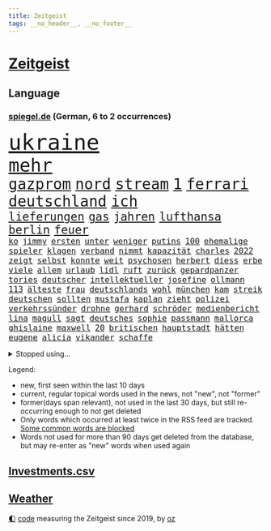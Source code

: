 ```yaml
---
title: Zeitgeist
tags: __no_header__, __no_footer__
---
```


# [Zeitgeist](https://oliz.io/zeitgeist/)

## Language

<h3><a href="https://www.spiegel.de" target="_blank">spiegel.de</a> (German, 6 to 2 occurrences)</h3>
<p style="font-family:monospace">
<span style="font-size:32pt"><a href="news_links.html#ukraine" class="current">ukraine</a></span>
<br>
<span style="font-size:27pt"><a href="news_links.html#mehr" class="current">mehr</a></span>
<br>
<span style="font-size:22pt"><a href="news_links.html#gazprom" class="current">gazprom</a></span>
<span style="font-size:22pt"><a href="news_links.html#nord" class="current">nord</a></span>
<span style="font-size:22pt"><a href="news_links.html#stream" class="current">stream</a></span>
<span style="font-size:22pt"><a href="news_links.html#1" class="current">1</a></span>
<span style="font-size:22pt"><a href="news_links.html#ferrari" class="current">ferrari</a></span>
<span style="font-size:22pt"><a href="news_links.html#deutschland" class="current">deutschland</a></span>
<span style="font-size:22pt"><a href="news_links.html#ich" class="current">ich</a></span>
<br>
<span style="font-size:17pt"><a href="news_links.html#lieferungen" class="current">lieferungen</a></span>
<span style="font-size:17pt"><a href="news_links.html#gas" class="current">gas</a></span>
<span style="font-size:17pt"><a href="news_links.html#jahren" class="current">jahren</a></span>
<span style="font-size:17pt"><a href="news_links.html#lufthansa" class="current">lufthansa</a></span>
<span style="font-size:17pt"><a href="news_links.html#berlin" class="current">berlin</a></span>
<span style="font-size:17pt"><a href="news_links.html#feuer" class="current">feuer</a></span>
<br>
<span style="font-size:12pt"><a href="news_links.html#ko" class="current">ko</a></span>
<span style="font-size:12pt"><a href="news_links.html#jimmy" class="current">jimmy</a></span>
<span style="font-size:12pt"><a href="news_links.html#ersten" class="current">ersten</a></span>
<span style="font-size:12pt"><a href="news_links.html#unter" class="current">unter</a></span>
<span style="font-size:12pt"><a href="news_links.html#weniger" class="current">weniger</a></span>
<span style="font-size:12pt"><a href="news_links.html#putins" class="current">putins</a></span>
<span style="font-size:12pt"><a href="news_links.html#100" class="current">100</a></span>
<span style="font-size:12pt"><a href="news_links.html#ehemalige" class="current">ehemalige</a></span>
<span style="font-size:12pt"><a href="news_links.html#spieler" class="current">spieler</a></span>
<span style="font-size:12pt"><a href="news_links.html#klagen" class="current">klagen</a></span>
<span style="font-size:12pt"><a href="news_links.html#verband" class="current">verband</a></span>
<span style="font-size:12pt"><a href="news_links.html#nimmt" class="current">nimmt</a></span>
<span style="font-size:12pt"><a href="news_links.html#kapazität" class="new">kapazität</a></span>
<span style="font-size:12pt"><a href="news_links.html#charles" class="current">charles</a></span>
<span style="font-size:12pt"><a href="news_links.html#2022" class="current">2022</a></span>
<span style="font-size:12pt"><a href="news_links.html#zeigt" class="current">zeigt</a></span>
<span style="font-size:12pt"><a href="news_links.html#selbst" class="current">selbst</a></span>
<span style="font-size:12pt"><a href="news_links.html#konnte" class="current">konnte</a></span>
<span style="font-size:12pt"><a href="news_links.html#weit" class="current">weit</a></span>
<span style="font-size:12pt"><a href="news_links.html#psychosen" class="new">psychosen</a></span>
<span style="font-size:12pt"><a href="news_links.html#herbert" class="current">herbert</a></span>
<span style="font-size:12pt"><a href="news_links.html#diess" class="current">diess</a></span>
<span style="font-size:12pt"><a href="news_links.html#erbe" class="current">erbe</a></span>
<span style="font-size:12pt"><a href="news_links.html#viele" class="current">viele</a></span>
<span style="font-size:12pt"><a href="news_links.html#allem" class="current">allem</a></span>
<span style="font-size:12pt"><a href="news_links.html#urlaub" class="current">urlaub</a></span>
<span style="font-size:12pt"><a href="news_links.html#lidl" class="current">lidl</a></span>
<span style="font-size:12pt"><a href="news_links.html#ruft" class="current">ruft</a></span>
<span style="font-size:12pt"><a href="news_links.html#zurück" class="current">zurück</a></span>
<span style="font-size:12pt"><a href="news_links.html#gepardpanzer" class="current">gepardpanzer</a></span>
<span style="font-size:12pt"><a href="news_links.html#tories" class="current">tories</a></span>
<span style="font-size:12pt"><a href="news_links.html#deutscher" class="current">deutscher</a></span>
<span style="font-size:12pt"><a href="news_links.html#intellektueller" class="current">intellektueller</a></span>
<span style="font-size:12pt"><a href="news_links.html#josefine" class="new">josefine</a></span>
<span style="font-size:12pt"><a href="news_links.html#ollmann" class="new">ollmann</a></span>
<span style="font-size:12pt"><a href="news_links.html#113" class="current">113</a></span>
<span style="font-size:12pt"><a href="news_links.html#älteste" class="current">älteste</a></span>
<span style="font-size:12pt"><a href="news_links.html#frau" class="current">frau</a></span>
<span style="font-size:12pt"><a href="news_links.html#deutschlands" class="current">deutschlands</a></span>
<span style="font-size:12pt"><a href="news_links.html#wohl" class="current">wohl</a></span>
<span style="font-size:12pt"><a href="news_links.html#münchen" class="current">münchen</a></span>
<span style="font-size:12pt"><a href="news_links.html#kam" class="current">kam</a></span>
<span style="font-size:12pt"><a href="news_links.html#streik" class="current">streik</a></span>
<span style="font-size:12pt"><a href="news_links.html#deutschen" class="current">deutschen</a></span>
<span style="font-size:12pt"><a href="news_links.html#sollten" class="current">sollten</a></span>
<span style="font-size:12pt"><a href="news_links.html#mustafa" class="new">mustafa</a></span>
<span style="font-size:12pt"><a href="news_links.html#kaplan" class="current">kaplan</a></span>
<span style="font-size:12pt"><a href="news_links.html#zieht" class="current">zieht</a></span>
<span style="font-size:12pt"><a href="news_links.html#polizei" class="current">polizei</a></span>
<span style="font-size:12pt"><a href="news_links.html#verkehrssünder" class="new">verkehrssünder</a></span>
<span style="font-size:12pt"><a href="news_links.html#drohne" class="current">drohne</a></span>
<span style="font-size:12pt"><a href="news_links.html#gerhard" class="current">gerhard</a></span>
<span style="font-size:12pt"><a href="news_links.html#schröder" class="current">schröder</a></span>
<span style="font-size:12pt"><a href="news_links.html#medienbericht" class="current">medienbericht</a></span>
<span style="font-size:12pt"><a href="news_links.html#lina" class="current">lina</a></span>
<span style="font-size:12pt"><a href="news_links.html#magull" class="current">magull</a></span>
<span style="font-size:12pt"><a href="news_links.html#sagt" class="current">sagt</a></span>
<span style="font-size:12pt"><a href="news_links.html#deutsches" class="current">deutsches</a></span>
<span style="font-size:12pt"><a href="news_links.html#sophie" class="current">sophie</a></span>
<span style="font-size:12pt"><a href="news_links.html#passmann" class="new">passmann</a></span>
<span style="font-size:12pt"><a href="news_links.html#mallorca" class="current">mallorca</a></span>
<span style="font-size:12pt"><a href="news_links.html#ghislaine" class="new">ghislaine</a></span>
<span style="font-size:12pt"><a href="news_links.html#maxwell" class="new">maxwell</a></span>
<span style="font-size:12pt"><a href="news_links.html#20" class="current">20</a></span>
<span style="font-size:12pt"><a href="news_links.html#britischen" class="current">britischen</a></span>
<span style="font-size:12pt"><a href="news_links.html#hauptstadt" class="current">hauptstadt</a></span>
<span style="font-size:12pt"><a href="news_links.html#hätten" class="current">hätten</a></span>
<span style="font-size:12pt"><a href="news_links.html#eugene" class="current">eugene</a></span>
<span style="font-size:12pt"><a href="news_links.html#alicia" class="current">alicia</a></span>
<span style="font-size:12pt"><a href="news_links.html#vikander" class="new">vikander</a></span>
<span style="font-size:12pt"><a href="news_links.html#schaffe" class="new">schaffe</a></span>
</p>
<details>
<summary>Stopped using...</summary>
<p class="former" style="font-size:12pt">
arm(641) betroffene(640) blicken(640) konzernchef(640) strafen(640) coronaimpfstoffe(639) coronatote(639) infektionszahlen(639) verlegt(639) versehentlich(639) bedrohung(638) briten(638) einwohner(638) gerechtigkeit(638) liege(638) müller(638) punkte(638) untersuchungen(638) weltkrieg(638) wenden(638) beschimpft(637) beteiligten(637) erheblich(637) erstaunlich(637) figuren(637) hinterher(637) reich(637) standort(637) aufmerksamkeit(636) blickt(636) korruption(636) mag(636) san(636) signal(636) anspruch(635) dienen(635) dringend(635) eindruck(635) gesundheitlichen(635) klein(635) klingbeil(635) lars(635) schaltet(635) spdpolitikerin(635) tempo(635) unternehmer(635) argumente(634) ehren(634) klaren(634) reformen(634) südkorea(634) verschwunden(634) zehntausende(634) alexej(633) arbeiter(633) grenzen(633) kardinal(633) kochen(633) monatelang(633) offensive(633) vorsitzenden(633) übergriffe(633) anerkennung(632) davor(632) hinnehmen(632) nawalny(632) optimistisch(632) trieb(632) unserer(632) warnte(632) ermitteln(631) historische(631) kanzlerin(631) unterricht(631) unterschiede(631) verlierer(631) drohungen(630) flick(630) hans(630) hansi(630) historisch(630) kieler(630) mathias(630) pariser(630) rat(630) spieltag(630) verpassen(630) werder(630) ökonom(630) anschließend(629) brexit(629) islamistischen(629) mauer(629) netanyahu(629) null(629) standen(629) stoppte(629) sächsischen(629) vergessen(629) 31(628) beziehungen(628) herzogin(628) machthaber(628) modell(628) märchen(628) philipp(628) umstrittenes(628) warschau(628) zugelassen(628) anlass(627) blieben(627) experte(627) getrennt(627) grünheide(627) hubertus(627) nahezu(627) bitcoin(626) desaster(626) freie(626) heimlich(626) trauen(626) vorstoß(626) zuversichtlich(626) bremer(625) spekuliert(625) kryptowährung(624) lernt(624) präsidentin(624) aufnahme(623) coronabeschränkungen(623) frust(623) vierten(623) alarmiert(622) dürfe(622) fit(622) herrschen(622) verteidigen(622) 1000(621) bundestrainer(621) opfers(621) pünktlich(621) rassistischen(621) besondere(620) entscheidenden(620) erkrankung(620) überleben(620) schaffte(619) abgebrochen(618) alice(618) fortgesetzt(618) mieten(618) sozialdemokraten(618) gefangene(617) küstenwache(617) provokation(617) status(617) auftritte(616) negativen(616) nordkorea(616) un(616) solange(615) varianten(615) aufstellen(614) frisch(614) heftiger(614) erfüllen(613) immerhin(613) motor(613) republik(613) gefälschte(612) tiefen(612) kunstwerk(611) verwickelt(611) eingeleitet(609) familienberater(609) münster(609) orten(609) aufgetaucht(608) ministerien(607) parallelen(607) schneider(607) unzufrieden(607) whatsapp(607) empfehlung(605) folter(605) gefühl(605) erweist(604) songs(604) hackerangriff(603) justin(603) kindheit(603) popstar(603) sprachen(603) wirbel(603) halbe(602) stimmten(602) teilt(602) journalist(601) 2012(599) 36(599) verpasste(594) impfpflicht(592) staatlichen(592) 91(591) identität(591) massaker(591) normalerweise(588) mittelpunkt(587) entspannt(585) tragischen(585) missbrauchs(582) ausgetragen(579) spacex(578) coronafolgen(577) härtere(576) hitler(574) mängel(573) entführt(570) erzieher(569) rückte(569) 15jährige(557) woelki(557) bundestagsabgeordnete(554) mangelnde(546) umbau(543) variante(543) heimatland(534) geheimen(524) singen(516) sondersitzung(514) expräsidenten(513) unwahrscheinlich(510) skandale(504) josef(498) rückgang(498) militärjunta(495) kleinstadt(494) großstädten(492) kryptowährungen(492) todesursache(490) bischof(487) politikern(472) konservative(471) strecken(469) erschoss(463) belgische(459) ermittlungsverfahren(458) zögern(452) gewalttat(442) rechnung(440) mindeststeuer(438) komme(433) afghanischen(432) lediglich(422) absolute(409) meilenstein(404) parlamentswahlen(399) vorsicht(393) 01(388) entsorgt(382) indigene(382) traditionelle(381) unterbinden(378) stehe(377) hollywoodstar(372) partnerschaft(365) stockt(364) kolumnistin(359) eröffnen(358) verbunden(358) georgien(356) technischen(348) landsleute(347) kleinkinder(346) dauerte(345) rohstoff(345) 1994(343) voelchert(343) weibliche(341) ioc(338) oberbayern(338) kuriose(333) halfen(332) umkämpften(331) bemerkbar(330) bundesbehörde(330) vizepräsidentin(330) moritz(326) rätselhafte(324) genervt(323) grand(319) längste(317) achtzigerjahren(315) flüchtende(312) verstecken(311) nouripour(309) omid(309) schlafen(306) kanadische(305) zeitungsbericht(304) böse(303) staatsbesuch(301) tränengas(301) stufe(299) milch(297) anhörung(296) staatsanwalt(296) royals(293) geständnis(292) hoffmann(290) wiederholung(289) lka(287) boss(286) nfl(286) heimen(284) immobilie(281) kremlsprecher(281) südkoreas(280) augenhöhe(278) daniil(278) psychologie(277) vorsitz(274) annulliert(273) briefe(273) beratungen(271) sozialer(269) ruhestand(268) bahnen(265) kongo(265) spezielle(265) alarmieren(264) wichtiges(263) bewerten(262) lauter(260) kalkül(259) uskongress(259) eingefroren(258) erzeugerpreise(258) grauen(255) asylbewerber(254) comedian(254) argumenten(252) magazin(251) damaligen(248) sprecherin(248) mahnen(247) renaissance(247) aufpassen(245) engere(245) schülerin(245) credit(242) hafenstadt(242) drogenhandel(241) kräftigen(241) meldungen(241) optionen(241) bekannteste(240) schränken(240) versuche(240) fotografin(238) immobilienbesitzer(238) mehrmals(238) cheftrainer(237) gestört(237) tickt(237) milliardäre(236) nutzung(236) aufarbeiten(235) deniz(234) yücel(234) vorgesehen(233) gestiegene(231) todesstrafe(230) trip(230) gemälde(229) viermal(227) wahr(227) qualität(226) wundern(225) quarterback(224) dutzenden(223) plattformen(223) robben(223) wachstumsprognose(223) formel1saison(222) bundesparteitag(220) beratung(219) beeindruckt(218) verwüstung(218) einfacher(216) haag(215) thesen(215) motive(211) maßgeblich(210) 1995(208) einziger(208) erschütternd(208) nordische(208) passagieren(208) wecken(208) felder(207) mondes(207) fdpminister(206) senior(206) mittendrin(203) impfpässe(202) öffentlichrechtlichen(202) geiger(201) marina(200) bundestages(198) staatsbürger(198) frühe(197) klettern(197) 65jähriger(196) alarmierend(196) kraftwerk(196) bafög(195) beschränken(194) klara(192) viren(192) kanzlers(191) ungleich(191) melbourne(190) persönlichkeit(190) bat(187) militärbündnis(187) 270(186) balkan(184) kitas(184) allzu(182) sendungen(182) abhalten(181) kriegsschiffe(181) abstandsregeln(179) kaczyński(179) geistig(177) 1996(176) eingegangen(176) spätere(175) verabreden(175) dwd(174) erzbistum(174) play(174) rheinlandpfälzische(174) zählte(174) geplatzt(173) dreimalige(172) erweitert(172) petersburg(171) sankt(171) berichteten(170) bridge(170) spaltung(169) nahrungsmittel(168) stadtverwaltung(168) verbrechern(168) guantanamo(167) abgerissen(166) beyoncé(165) grünem(164) wehrdienst(164) unterscheiden(163) verschwindet(163) kambodscha(162) wagt(162) kirill(161) vergleichsweise(161) 57jährigen(160) erneuert(160) algerien(159) genozid(159) tunesien(158) weltgrößte(158) gastbeitrag(157) texanischen(157) eindhoven(156) energiekonzerns(156) prorussischen(156) unionspolitiker(156) bewahren(155) pen(155) veto(155) datum(154) handballer(153) washingtons(153) westens(153) natogeneralsekretär(152) unangemeldeten(152) überraschungen(152) bekanntgegeben(151) wahrnehmung(151) geiselnahme(150) herausgefunden(150) joggen(150) konsequent(150) brüder(148) eubehörde(147) geltend(147) schnitten(147) topform(147) hut(146) ruhen(146) verantwortlichen(146) aufhören(144) einlegen(144) nordseeküste(144) lächerlich(143) niederlegen(142) warme(142) kusel(141) klug(140) nizza(140) drach(139) leak(139) reemtsmaentführer(139) stammen(139) usbundesstaaten(139) kylian(138) mbappé(138) schülern(138) 98(137) abgeschafft(137) geistliche(137) abseits(136) jener(136) parlamentswahl(136) schuster(136) tui(136) dissidenten(135) hörten(135) staatsanwälte(135) dreijährige(134) entscheidende(134) rené(134) schwanken(134) soziologin(134) vorkommen(134) böhmermann(132) spdchef(132) nordkoreanische(131) benötigt(130) eingelegt(130) fragwürdigen(130) straßburg(130) bankkunden(129) drohender(129) errichtung(129) samt(129) abschnitt(128) leuten(128) riechen(128) werbeverbot(128) wirtschaftsweise(128) benötigten(127) kurt(127) verseucht(127) 170(126) hagelt(126) verblüfft(126) bewegungen(125) insidern(125) verdirbt(125) ausstattung(124) befruchtung(123) miami(123) weitem(123) nass(122) contest(121) eurovision(121) komiker(121) überarbeitet(121) bahnt(120) kremlkritiker(120) mais(120) sperre(120) zäsur(120) boom(119) freizeitpark(119) sanktioniert(119) schwache(119) verschlimmert(119) bevorstehende(117) charkiw(117) lieferstopp(117) lebe(116) omikronsubtyp(116) rennställe(116) risse(116) geringere(115) regelmäßige(114) talfahrt(114) championsleaguefinale(113) eubeitritt(113) fighters(113) finanzmärkte(113) foo(113) nebenbei(113) olympiagold(113) esc(112) zeitenwende(112) darstellungen(111) gewerkschafter(111) jusochefin(111) staatssender(111) evakuierung(110) nordamerika(110) großstadt(109) teslawerk(109) jüngster(108) zugriff(108) ölkonzern(108) blockade(106) freiwilligen(106) moldau(106) eugipfel(105) modern(105) spritpreise(105) patriarch(104) belgrad(103) speziellen(103) gefangenen(102) geschäftsleute(102) tenniskarriere(102) umfasst(102) infektionsschutzgesetzes(101) mykolajiw(101) schul(101) tätig(101) weltmeisters(101) bankkonto(100) gasexporte(100) tennisturnier(100) co2emissionen(99) unterhalten(99) abgeschoben(98) agentur(98) vorbeugen(98) ausgegeben(97) brillierte(96) großmacht(96) petr(96) steigern(96) tvjournalistin(96) verschlechtern(96) ansturm(95) aufkommt(95) besatzer(95) clanmilieu(95) drake(95) beben(94) vorschriften(94) schilderte(93) south(93) bewegte(92) blase(92) dlrg(92) günstigsten(92) zurückhaltend(92) bundesfinanzhof(91) erlauben(91) instrumente(91) kanzlerschaft(91) lafontaine(91) notfallplans(91) stalin(91) 2200(90) 24jähriger(90) abscheulich(90) ausrufen(90) energieminister(90) hbo(90) eilig(89) finanzierten(89) zugesichert(89) emanzipation(88) erhalt(88) gleitschirmflieger(88) penzentrum(88) publizistin(88) relativiert(88) sound(88) talent(88) zwangsheirat(88) bauernverband(87) brille(87) diesjährige(87) mehrfachraketenwerfer(87) außergewöhnliches(86) basketballer(86) erdgaspipeline(86) kräften(86) nationaltorhüter(86) neuneuroticket(86) südlichen(86) 260000(85) abhängen(85) behinderten(85) gesundheitlich(85) indem(85) kritischer(85) markiert(85) vermeldet(85) wall(85) überforderte(85) begab(84) erfasste(84) georgischen(84) gerichtsverfahren(84) kläger(84) natürliche(84) russwurm(84) ungewissen(84) 48(83) anzunehmen(83) coronasommer(83) ideologie(83) lehrerverbände(83) phil(83) umsteigen(83) altersgruppe(82) entsprechend(82) immunologe(82) kompensieren(82) sparkassen(82) zweifelhafte(82) ernste(81) freihandelsabkommen(81) garzweiler(81) israelischer(81) maximale(81) mordprozess(81) parks(81) verleihen(81) zahn(81) beliebtesten(80) praktische(80) stop(80) emails(79) gebietsgewinne(79) gehirntumor(79) lukas(79) terrorgruppe(79) zusätzlich(79) 99(78) bafögreform(78) bedarfssätze(78) cafés(78) elternfreibeträge(78) wohnpauschale(78) agenten(77) autohersteller(77) belegschaft(77) kiewreise(77) stillgelegten(77) dokumentierte(76) eröffnungsspiel(76) tochterfirmen(76) darknet(75) fragezeichen(75) kölns(75) meistern(75) trommeln(75) blanker(74) losgehen(74) alkoholisiert(73) bauteile(73) effekte(73) nicolas(73) philosophin(73) rekordtempo(73) umkämpft(73) zündet(73) anstecken(72) legoland(72) spritsteuern(72) voneinander(72) absenkung(71) fing(71) jaroslaw(71) kommender(71) nachgefragt(71) pc(71) empfinden(70) marderschützenpanzer(70) nachlässigkeit(70) steuersenkung(70) umstände(70) usbürger(70) basketballliga(69) einwohnern(69) kompensiert(69) usgeheimdienste(69) affe(68) berlinderby(68) justice(68) korrektur(68) mietwagen(68) rennfahrer(68) überführen(68) franken(67) hagelte(67) 41jährige(66) bleib(66) habecks(66) populären(66) startelf(66) täglichen(66) verärgern(66) zentrale(66) fortbestand(65) mannheim(65) perfekte(65) privatkunden(65) umweltkatastrophe(65) versöhnung(65) verärgert(65) benannte(64) benannten(64) blockierte(64) gekentert(64) industriestaaten(64) biodiversität(63) fia(63) isar(63) rückhalt(63) di(62) finsternis(62) frederike(62) mars(62) möhlmann(62) verschanzen(62) besonderer(61) gefallener(61) jakarta(61) jubel(61) pulverfass(61) sinkender(61) szenario(61) vorzurücken(61) enkel(60) panda(60) vorhat(60) export(59) gebrauchte(59) positionieren(59) sinkenden(59) vertagt(59) verteilte(59) abgezockte(58) ba5(58) dieb(58) eumitgliedstaaten(58) ingo(58) insolventen(58) isoliert(58) jüngeres(58) katalonien(58) mia(58) miller(58) stellantis(58) südukraine(58) verspätung(58) willemalexander(58) yellen(58) zöllen(58) hauskauf(57) heißeste(57) kletterte(57) delegierten(56) göttingen(56) inwiefern(56) m/w/d(56) systematische(56) wahlbeteiligung(56) zuständen(56) cage(55) cooper(55) demselben(55) herausfinden(55) katie(55) privatleute(55) thw(55) bäcker(54) gewaltbereite(54) handele(54) korruptionsaffäre(54) münchens(54) rechtsaußen(54) sackt(54) whyte(54) ökologischen(54) birgt(53) enteignung(53) lehre(53) netzagenturchef(53) vermessung(53) westdeutschland(53) zurückgelassen(53) betrunkene(52) gerichtshofs(52) korrigieren(52) leroy(52) merken(52) mohammeds(52) sané(52) schwäbisch(52) warfen(52) ju(51) prüfer(51) verfassungswidrig(51) wirkungslos(51) übervolles(51) basketball(50) beträchtlichen(50) bieber(50) billigtouristen(50) einzuschränken(50) gekommene(50) handelsbeginn(50) kinderreporterinnen(50) politisches(50) buffett(49) ideenklau(49) jeanluc(49) konzerte(49) mélenchon(49) starinvestor(49) warren(49) abraham(48) existenzangst(48) feuern(48) kolleg(48) schont(48) anpassen(47) ausgebildet(47) bono(47) exuspräsident(47) korrektheit(47) nazideutschland(47) psychischer(47) rebellieren(47) wuppertal(47) dave(46) nützen(46) passagen(46) regierungsbildung(46) roberto(46) tarifeinigung(46) zermürbt(46) berühmtes(45) diskriminiert(45) millionenpublikum(45) tankstelle(45) traktor(45) verhalf(45) wochenenden(45) überfälle(45) 219a(44) höchst(44) paragraf(44) ubahn(44) verbündet(44) wahlsieg(44) weigert(44) werbeverbots(44) kalush(43) love(43) orchestra(43) reporterin(43) sicherungsverwahrung(43) verarbeitung(43) abertausende(42) mccartney(42) polizistenmorde(42) series(42) talk(42) dürren(41) hilflose(41) ignatova(41) immobilienunternehmen(41) längerer(41) onecoin(41) platzieren(41) pässe(41) ruja(41) sonys(41) toll(41) usjustizministerium(41) 108(40) beitrittskandidat(40) bhakdi(40) olympiaaus(40) peskow(40) stürmerstar(40) sucharit(40) thronfolger(40) 1961(39) clan(39) homosexuelle(39) eukandidatenstatus(38) mickelson(38) olli(38) starkgemacht(38) burkinis(37) getreideexport(37) golfserie(37) grenoble(37) handgreiflich(37) haushaltsausschuss(37) mutig(37) rodrigo(37) schulz(37) vorgängers(37) väter(37) zinswende(37) zugausfälle(37) ausgebremst(36) diejenigen(36) methoden(36) männlich(36) nachbesserungen(36) regimes(36) ascot(35) bistum(35) dance(35) debattiert(35) oklahoma(35) schlägereien(35) staatskonzerns(35) verdachtsfälle(35) bundesligasaison(34) burkini(34) erfinden(34) erhöhtes(34) gremiums(34) sitze(34) sommerwetter(34) biosprit(33) jeher(33) parteivorsitzender(33) umwelthilfe(33) verhaftung(33) abgelegenen(32) internes(32) katastrophenfall(32) stärksten(32) anwältin(31) dow(31) drohendem(31) erdoğans(31) joel(31) kasachen(31) paragleiter(31) unterlegenen(31) wahlsieger(31) xinjiang(31) yorks(31) besseren(30) bürgermeisterwahl(30) geleakte(30) geringes(30) hobbys(30) ulm(30) eineinhalb(29) handgranaten(29) schimpft(29) 53(28) eiland(28) grundschule(28) kampfmittelräumdienst(28) machtkampf(28) spektakulärste(28) vizepräsidenten(28) beschlagnahmung(27) hab(27) lehrervertreter(27) löschte(27) republikanischer(27) seider(27) sendete(27) struktur(27) übung(27) anlegern(26) antisemitischer(26) donau(26) geschehnisse(26) getauscht(26) haftbedingungen(26) mächtiger(26) taschengeld(26) volle(26) kleinkindern(25) sklaven(25) 54(24) auszeichnungen(24) hinzunehmen(24) schwarzgrünen(24) überspringen(24) gustavo(23) linker(23) niedrigzinsen(23) nszeit(23) petro(23) rotenburg(23) wümme(23) abschiebeflüge(22) einkommensverlusten(22) googles(22) kryptobetrug(22) paraguay(22) wirtschaftsforum(22) zulassen(22) lenkt(21) spacey(21) vogue(21) angehörigen(20) erschwinglich(20) prompt(20) prämien(20) putsch(20) strippenzieher(20) trainerkarriere(20) bahnchaos(19) europaleaguesieger(19) liverpoolfans(19) prix(19) kolleginnen(18) sonderrechte(18) stöhr(18) überflug(18) berufsalltag(17) fressen(17) opferzahlen(17) serbiens(17) weidel(17) 18jährigen(16) anlauf(16) pakete(16) sanktionspolitik(16) verschickt(16) zehnjährige(16) abrupt(15) bergung(15) exbundeswehrsoldaten(15) illusion(15) krömer(15) meldeportal(15) naturschützer(15) nawalnys(15) richtiges(15) bahnmitarbeiter(14) durststrecke(14) einheimische(14) flieger(14) nations(14) unterhält(14) bergnot(13) brad(13) frontbesuch(13) kaufangebot(13) kosovo(13) lockte(13) vilnius(13) wembley(13) überzeugte(13) fashion(12) formsache(12) kuratoren(12) barley(11) bär(11) büßt(11) ersthelfer(11) katarina(11) kemmerich(11) mineralölkonzerne(11) töteten(11) wiederbelebung(11) zinsanstieg(11)
</p>
</details>
<p>Legend:
<ul>
<li><span class="new">new</span>, first seen within the last 10 days</li>
<li><span class="current">current</span>, regular topical words used in the news, not "new", not "former"</li>
<li><span class="former">former(days span relevant)</span>, not used in the last 30 days, but still re-occurring enough to not get deleted</li>
<li>Only words which occurred at least twice in the RSS feed are tracked. <a href="language/filters.py">Some common words are blocked</a></li>
<li>Words not used for more than 90 days get deleted from the database, but may re-enter as "new" words when used again</li>
</ul>
</p>

## [Investments](investments.html)[.csv](investments.csv)

## [Weather](weather.html)

<footer>
<a href="javascript:toggleTheme()" class="nav">🌓</a>
<a href="https://github.com/ooz/zeitgeist">code</a> measuring the Zeitgeist since 2019, by <a href="https://oliz.io">oz</a>
</footer>
